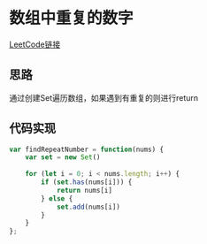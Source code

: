 # 数组中重复的数字

[LeetCode链接](https://leetcode-cn.com/problems/shu-zu-zhong-zhong-fu-de-shu-zi-lcof/)

## 思路

通过创建Set遍历数组，如果遇到有重复的则进行return

## 代码实现

````js
var findRepeatNumber = function(nums) {
    var set = new Set()
    
    for (let i = 0; i < nums.length; i++) {
        if (set.has(nums[i])) {
            return nums[i]
        } else {
            set.add(nums[i])
        }
    }
};
````

